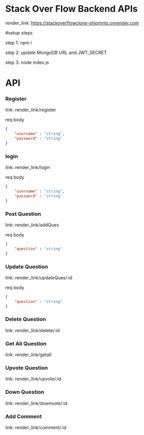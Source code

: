 # Stack Over Flow Backend APIs

render_link: https://stackoverflowclone-shipmnts.onrender.com

#setup steps

step 1: npm i

step 2: update MongoDB URL and JWT_SECRET

step 3: node index.js

# API 

<h3>Register</h3>

link: render_link/register

req body 

```json
{
	"username" : "string",
    "password" : "string"
}
```



<h3>login</h3>

link: render_link/login

req body 

```json
{
	"username" : "string",
    "password" : "string"
}
```

<h3>Post Question</h3>

link: render_link/addQues

req body 

```json
{
	"question" : "string"
}
```

<h3>Update Question</h3>

link: render_link/updateQues/:id

req body 

```json
{
	"question" : "string"
}
```



<h3>Delete Question</h3>

link: render_link/delete/:id

<h3>Get All Question</h3>

link:  render_link/getall

<h3>Upvote Question</h3>

link:  render_link/upvote/:id

<h3>Down Question</h3>

link:  render_link/downvote/:id

<h3>Add Comment</h3>

link:  render_link/comment/:id
